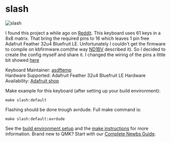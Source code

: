 # slash

![slash](https://i.imgur.com/MYEfSE0.jpg)

I found this project a while ago on [Reddit](https://www.reddit.com/r/MechanicalKeyboards/comments/6v3b6f/build_slash_keyboard_handwired_bluetooth/). This keyboard uses 61 keys in a 8x8 matrix. That bring the required pins to 16 which leaves 1 pin free Adafruit Feather 32u4 Bluefruit LE. Unfortunately I couldn't get the firmware to compile on kbfirmware.com(the way [ND1BV](https://imgur.com/user/ND1BV) described it). So I decided to create the config myself and share it. I changed the wiring of the pins a little bit showed [here](https://i.imgur.com/WZ93xHx.png)

Keyboard Maintainer: [asdftemp](https://github.com/asdftemp)  
Hardware Supported: Adafruit Feather 32u4 Bluefruit LE
Hardware Availability: [Adafruit shop](https://www.adafruit.com/product/2829)

Make example for this keyboard (after setting up your build environment):

    make slash:default

Flashing should be done trough avrdude. Full make command is:

    make slash:default:avrdude

See the [build environment setup](https://docs.qmk.fm/#/getting_started_build_tools) and the [make instructions](https://docs.qmk.fm/#/getting_started_make_guide) for more information. Brand new to QMK? Start with our [Complete Newbs Guide](https://docs.qmk.fm/#/newbs).
